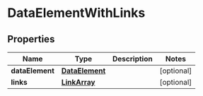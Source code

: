 
# DataElementWithLinks

## Properties
Name | Type | Description | Notes
------------ | ------------- | ------------- | -------------
**dataElement** | [**DataElement**](DataElement.md) |  |  [optional]
**links** | [**LinkArray**](LinkArray.md) |  |  [optional]



